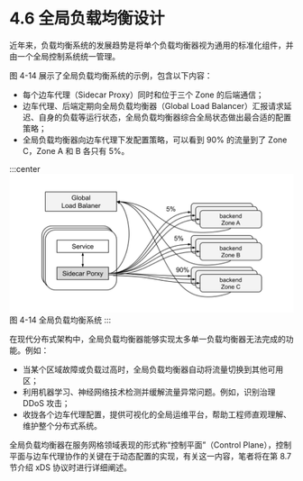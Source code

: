 # 4.6 全局负载均衡设计

近年来，负载均衡系统的发展趋势是将单个负载均衡器视为通用的标准化组件，并由一个全局控制系统统一管理。

图 4-14 展示了全局负载均衡系统的示例，包含以下内容：
- 每个边车代理（Sidecar Proxy）同时和位于三个 Zone 的后端通信；
- 边车代理、后端定期向全局负载均衡器（Global Load Balancer）汇报请求延迟、自身的负载等运行状态，全局负载均衡器综合全局状态做出最合适的配置策略；
- 全局负载均衡器向边车代理下发配置策略，可以看到 90% 的流量到了 Zone C，Zone A 和 B 各只有 5%。

:::center
  ![](../assets/global-load-balancer.svg)<br/>
图 4-14 全局负载均衡系统
:::

在现代分布式架构中，全局负载均衡器能够实现太多单一负载均衡器无法完成的功能。例如：

- 当某个区域故障或负载过高时，全局负载均衡器自动将流量切换到其他可用区；
- 利用机器学习、神经网络技术检测并缓解流量异常问题。例如，识别治理 DDoS 攻击；
- 收拢各个边车代理配置，提供可视化的全局运维平台，帮助工程师直观理解、维护整个分布式系统。

全局负载均衡器在服务网格领域表现的形式称“控制平面”（Control Plane），控制平面与边车代理协作的关键在于动态配置的实现，有关这一内容，笔者将在第 8.7 节介绍 xDS 协议时进行详细阐述。